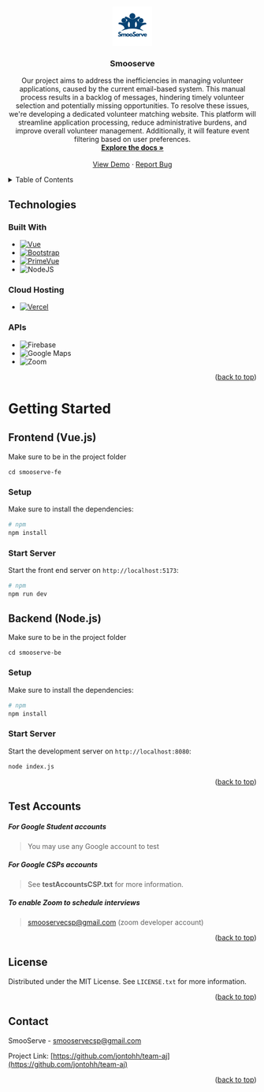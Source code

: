 <!-- PROJECT LOGO -->
<br />
<div align="center">
  <a href="https://github.com/jontohh/team-aj">
    <img src="smooserve-fe/public/layout/images/logo-white.png" alt="Logo" width="80" height="80">
  </a>

<h3 align="center">Smooserve</h3>

  <p align="center">
    Our project aims to address the inefficiencies in managing volunteer applications, caused by the current email-based system. This manual process results in a backlog of messages, hindering timely volunteer selection and potentially missing opportunities. To resolve these issues, we're developing a dedicated volunteer matching website. This platform will streamline application processing, reduce administrative burdens, and improve overall volunteer management. Additionally, it will feature event filtering based on user preferences. 
    <br />
    <a href="https://github.com/jontohh/team-aj"><strong>Explore the docs »</strong></a>
    <br />
    <br />
    <a href="http://smooserve-fe.vercel.app/">View Demo</a>
    ·
    <a href="https://github.com/jontohh/team-aj/issues">Report Bug</a>

</div>



<!-- TABLE OF CONTENTS -->
<details>
  <summary>Table of Contents</summary>
  <ol>
    <li>
      <a href="#Technologies">Technologies</a>
    </li>
    <li>
      <a href="#Getting Started">Getting Started</a>
    </li>
      <li><a href="#Test Accounts">Test Accounts</a></li>
    <li><a href="#License">License</a></li>
    <li><a href="#Contact">Contact</a></li>
  </ol>
</details>



<!-- ABOUT THE PROJECT -->
## Technologies

### Built With

* [![Vue][Vue.js]][Vue-url]
* [![Bootstrap][Bootstrap.com]][Bootstrap-url]
* [![PrimeVue](https://img.shields.io/badge/PrimeVue-6DA55F?style=for-the-badge&logo=linode&logoColor=white)](http://primevue.org)
* ![NodeJS](https://img.shields.io/badge/node.js-6DA55F?style=for-the-badge&logo=node.js&logoColor=white)

### Cloud Hosting
* [![Vercel](https://img.shields.io/badge/vercel-%23000000.svg?style=for-the-badge&logo=vercel&logoColor=white)](https://vercel.com)

### APIs
* ![Firebase](https://img.shields.io/badge/Firebase-039BE5?style=for-the-badge&logo=Firebase&logoColor=white)
* ![Google](https://img.shields.io/badge/google-4285F4?style=for-the-badge&logo=google&logoColor=white) Maps
* ![Zoom](https://img.shields.io/badge/Zoom-2D8CFF?style=for-the-badge&logo=zoom&logoColor=white)


<p align="right">(<a href="#readme-top">back to top</a>)</p>

<!-- GETTING STARTED -->
# Getting Started
## Frontend (Vue.js)

Make sure to be in the project folder
```
cd smooserve-fe
```

### Setup

Make sure to install the dependencies:

```bash
# npm
npm install
```

### Start Server

Start the front end  server on `http://localhost:5173`:

```bash
# npm
npm run dev
```


## Backend (Node.js)

Make sure to be in the project folder
```
cd smooserve-be
```

### Setup

Make sure to install the dependencies:

```bash
# npm
npm install
```

### Start Server

Start the development server on `http://localhost:8080`:
```bash
node index.js
```



<p align="right">(<a href="#readme-top">back to top</a>)</p>


<!-- LICENSE -->
## Test Accounts
##### For Google Student accounts
> You may use any Google account to test 

 ##### For Google CSPs accounts
> See **testAccountsCSP.txt** for more information.
 
 ##### To enable Zoom to schedule interviews
> smooservecsp@gmail.com (zoom developer account)
 

<p align="right">(<a href="#readme-top">back to top</a>)</p>

<!-- LICENSE -->
## License

Distributed under the MIT License. See `LICENSE.txt` for more information.

<p align="right">(<a href="#readme-top">back to top</a>)</p>



<!-- CONTACT -->
## Contact

SmooServe - smooservecsp@gmail.com

Project Link: [https://github.com/jontohh/team-aj](https://github.com/jontohh/team-aj)

<p align="right">(<a href="#readme-top">back to top</a>)</p>



<!-- MARKDOWN LINKS & IMAGES -->
<!-- https://www.markdownguide.org/basic-syntax/#reference-style-links -->
[contributors-shield]: https://img.shields.io/github/contributors/github_username/repo_name.svg?style=for-the-badge
[contributors-url]: https://github.com/github_username/repo_name/graphs/contributors
[forks-shield]: https://img.shields.io/github/forks/github_username/repo_name.svg?style=for-the-badge
[forks-url]: https://github.com/github_username/repo_name/network/members
[stars-shield]: https://img.shields.io/github/stars/github_username/repo_name.svg?style=for-the-badge
[stars-url]: https://github.com/github_username/repo_name/stargazers
[issues-shield]: https://img.shields.io/github/issues/github_username/repo_name.svg?style=for-the-badge
[issues-url]: https://github.com/github_username/repo_name/issues
[license-shield]: https://img.shields.io/github/license/github_username/repo_name.svg?style=for-the-badge
[license-url]: https://github.com/github_username/repo_name/blob/master/LICENSE.txt
[linkedin-shield]: https://img.shields.io/badge/-LinkedIn-black.svg?style=for-the-badge&logo=linkedin&colorB=555
[linkedin-url]: https://linkedin.com/in/linkedin_username
[product-screenshot]: images/screenshot.png
[Next.js]: https://img.shields.io/badge/next.js-000000?style=for-the-badge&logo=nextdotjs&logoColor=white
[Next-url]: https://nextjs.org/
[React.js]: https://img.shields.io/badge/React-20232A?style=for-the-badge&logo=react&logoColor=61DAFB
[React-url]: https://reactjs.org/
[Vue.js]: https://img.shields.io/badge/Vue.js-35495E?style=for-the-badge&logo=vuedotjs&logoColor=4FC08D
[Vue-url]: https://vuejs.org/
[Angular.io]: https://img.shields.io/badge/Angular-DD0031?style=for-the-badge&logo=angular&logoColor=white
[Angular-url]: https://angular.io/
[Svelte.dev]: https://img.shields.io/badge/Svelte-4A4A55?style=for-the-badge&logo=svelte&logoColor=FF3E00
[Svelte-url]: https://svelte.dev/
[Laravel.com]: https://img.shields.io/badge/Laravel-FF2D20?style=for-the-badge&logo=laravel&logoColor=white
[Laravel-url]: https://laravel.com
[Bootstrap.com]: https://img.shields.io/badge/Bootstrap-563D7C?style=for-the-badge&logo=bootstrap&logoColor=white
[Bootstrap-url]: https://getbootstrap.com
[JQuery.com]: https://img.shields.io/badge/jQuery-0769AD?style=for-the-badge&logo=jquery&logoColor=white
[JQuery-url]: https://jquery.com 

